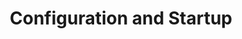 ---
id: config-and-start
title: Configuration and Startup
sidebar_label: Configuration and Startup
slug: config-and-start
---
